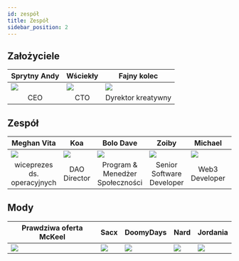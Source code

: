 ```yaml
---
id: zespół
title: Zespół
sidebar_position: 2
---
```


## Założyciele

| Sprytny Andy                 | Wściekły                     | Fajny kolec                                 |
| ---------------------------- | ---------------------------- | ------------------------------------------- |
| ![](/img/NiftyAndy.png)      | ![](/img/snarfy.png)         | ![](/img/NiftySpike.png)                    |
| <div align="center">CEO | <div align="center">CTO | <div align="center">Dyrektor kreatywny |

## Zespół

| Meghan Vita                                          | Koa                                   | Bolo Dave                                                | Zoiby                                              | Michael                                 | Jeppe                                      |
| ---------------------------------------------------- | ------------------------------------- | -------------------------------------------------------- | -------------------------------------------------- | --------------------------------------- | ------------------------------------------ |
| ![](/img/NiftyMorgan.png)                            | ![](/img/koa.png)                     | ![](/img/bolo.png)                                       | ![](/img/zoiby.png)                                | ![](/img/NiftyMichael.png)              | ![](/img/jeppe.png)                        |
| <div align="center">wiceprezes ds. operacyjnych | <div align="center">DAO Director | <div align="center">Program & Menedżer Społeczności | <div align="center">Senior Software Developer | <div align="center">Web3 Developer | <div align="center">Marketing Manager |

## Mody

| Prawdziwa oferta McKeel | Sacx               | DoomyDays           | Nard               | Jordania             |
| ----------------------- | ------------------ | ------------------- | ------------------ | -------------------- |
| ![](/img/realdeal.png)  | ![](/img/sacx.png) | ![](/img/doomy.png) | ![](/img/nard.png) | ![](/img/jordan.png) |

